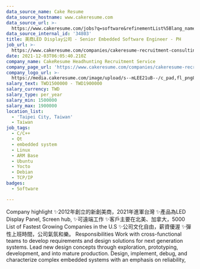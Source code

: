 ```yaml
---
data_source_name: Cake Resume
data_source_hostname: www.cakeresume.com
data_source_url: >-
  https://www.cakeresume.com/jobs?q=software&refinementList%5Blang_name%5D%5B0%5D=English&refinementList%5Bsalary_type%5D=per_year&range%5Bsalary_range%5D%5Bmin%5D=1000000&page=2
data_source_internal_id: '34803'
title: 美商LED Display公司 - Senior Embedded Software Engineer - PH
job_url: >-
  https://www.cakeresume.com/companies/cakeresume-recruitment-consulting/jobs/b0cbcb
date: 2021-12-03T06:05:40.210Z
company_name: CakeResume Headhunting Recruitment Service
company_page_url: 'https://www.cakeresume.com/companies/cakeresume-recruitment-consulting'
company_logo_url: >-
  https://media.cakeresume.com/image/upload/s--mLEE21uB--/c_pad,fl_png8,h_200,w_200/v1620881212/vdbipassrdfr8omwzeq6.png
salary_text: TWD1500000 - TWD1900000
salary_currency: TWD
salary_type: per_year
salary_min: 1500000
salary_max: 1900000
location_list:
  - 'Taipei City, Taiwan'
  - Taiwan
job_tags:
  - C/C++
  - Qt
  - embedded system
  - Linux
  - ARM Base
  - Ubuntu
  - Yocto
  - Debian
  - TCP/IP
badges:
  - Software

---
```


Company highlight ✨2012年創立的新創美商，2021年進軍台灣 ✨產品為LED Display Panel, Screen hub, ✨可遠端工作 ✨客戶主要在北美、加拿大，5000 List of Fastest Growing Companies in the U.S ✨公司文化自由，薪資優渥 ✨彈性上班時間，公司氣氛和樂。 Responsibilities Work with cross-functional teams to develop requirements and design solutions for next generation systems. Lead new design concepts through exploration, prototyping, development, and into mature production. Design, implement, debug, and characterize complex embedded systems with an emphasis on reliability,